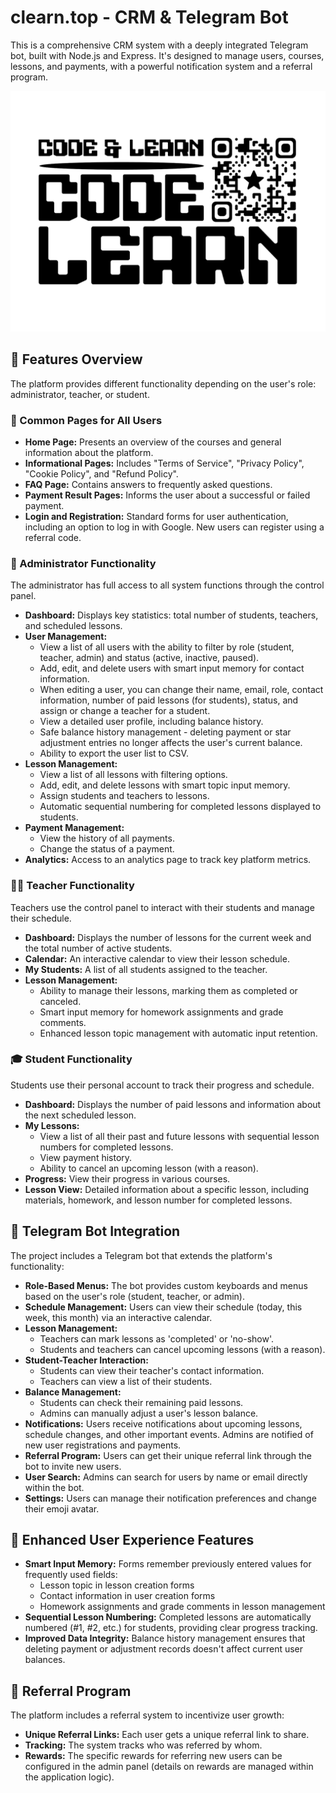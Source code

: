 # clearn.top - CRM & Telegram Bot

This is a comprehensive CRM system with a deeply integrated Telegram bot, built with Node.js and Express. It's designed to manage users, courses, lessons, and payments, with a powerful notification system and a referral program.

![Screenshot of the dashboard](public/images/thumb.jpg)

## 🌟 Features Overview

The platform provides different functionality depending on the user's role: administrator, teacher, or student.

### 👤 Common Pages for All Users

*   **Home Page:** Presents an overview of the courses and general information about the platform.
*   **Informational Pages:** Includes "Terms of Service", "Privacy Policy", "Cookie Policy", and "Refund Policy".
*   **FAQ Page:** Contains answers to frequently asked questions.
*   **Payment Result Pages:** Informs the user about a successful or failed payment.
*   **Login and Registration:** Standard forms for user authentication, including an option to log in with Google. New users can register using a referral code.

### 👑 Administrator Functionality

The administrator has full access to all system functions through the control panel.

*   **Dashboard:** Displays key statistics: total number of students, teachers, and scheduled lessons.
*   **User Management:**
    *   View a list of all users with the ability to filter by role (student, teacher, admin) and status (active, inactive, paused).
    *   Add, edit, and delete users with smart input memory for contact information.
    *   When editing a user, you can change their name, email, role, contact information, number of paid lessons (for students), status, and assign or change a teacher for a student.
    *   View a detailed user profile, including balance history.
    *   Safe balance history management - deleting payment or star adjustment entries no longer affects the user's current balance.
    *   Ability to export the user list to CSV.
*   **Lesson Management:**
    *   View a list of all lessons with filtering options.
    *   Add, edit, and delete lessons with smart topic input memory.
    *   Assign students and teachers to lessons.
    *   Automatic sequential numbering for completed lessons displayed to students.
*   **Payment Management:**
    *   View the history of all payments.
    *   Change the status of a payment.
*   **Analytics:** Access to an analytics page to track key platform metrics.

### 🧑‍🏫 Teacher Functionality

Teachers use the control panel to interact with their students and manage their schedule.

*   **Dashboard:** Displays the number of lessons for the current week and the total number of active students.
*   **Calendar:** An interactive calendar to view their lesson schedule.
*   **My Students:** A list of all students assigned to the teacher.
*   **Lesson Management:** 
    *   Ability to manage their lessons, marking them as completed or canceled.
    *   Smart input memory for homework assignments and grade comments.
    *   Enhanced lesson topic management with automatic input retention.

### 🎓 Student Functionality

Students use their personal account to track their progress and schedule.

*   **Dashboard:** Displays the number of paid lessons and information about the next scheduled lesson.
*   **My Lessons:**
    *   View a list of all their past and future lessons with sequential lesson numbers for completed lessons.
    *   View payment history.
    *   Ability to cancel an upcoming lesson (with a reason).
*   **Progress:** View their progress in various courses.
*   **Lesson View:** Detailed information about a specific lesson, including materials, homework, and lesson number for completed lessons.

## 🤖 Telegram Bot Integration

The project includes a Telegram bot that extends the platform's functionality:

*   **Role-Based Menus:** The bot provides custom keyboards and menus based on the user's role (student, teacher, or admin).
*   **Schedule Management:** Users can view their schedule (today, this week, this month) via an interactive calendar.
*   **Lesson Management:**
    *   Teachers can mark lessons as 'completed' or 'no-show'.
    *   Students and teachers can cancel upcoming lessons (with a reason).
*   **Student-Teacher Interaction:**
    *   Students can view their teacher's contact information.
    *   Teachers can view a list of their students.
*   **Balance Management:**
    *   Students can check their remaining paid lessons.
    *   Admins can manually adjust a user's lesson balance.
*   **Notifications:** Users receive notifications about upcoming lessons, schedule changes, and other important events. Admins are notified of new user registrations and payments.
*   **Referral Program:** Users can get their unique referral link through the bot to invite new users.
*   **User Search:** Admins can search for users by name or email directly within the bot.
*   **Settings:** Users can manage their notification preferences and change their emoji avatar.

## 🚀 Enhanced User Experience Features

*   **Smart Input Memory:** Forms remember previously entered values for frequently used fields:
    *   Lesson topic in lesson creation forms
    *   Contact information in user creation forms
    *   Homework assignments and grade comments in lesson management
*   **Sequential Lesson Numbering:** Completed lessons are automatically numbered (#1, #2, etc.) for students, providing clear progress tracking.
*   **Improved Data Integrity:** Balance history management ensures that deleting payment or adjustment records doesn't affect current user balances.

## 🤝 Referral Program

The platform includes a referral system to incentivize user growth:

*   **Unique Referral Links:** Each user gets a unique referral link to share.
*   **Tracking:** The system tracks who was referred by whom.
*   **Rewards:** The specific rewards for referring new users can be configured in the admin panel (details on rewards are managed within the application logic).
